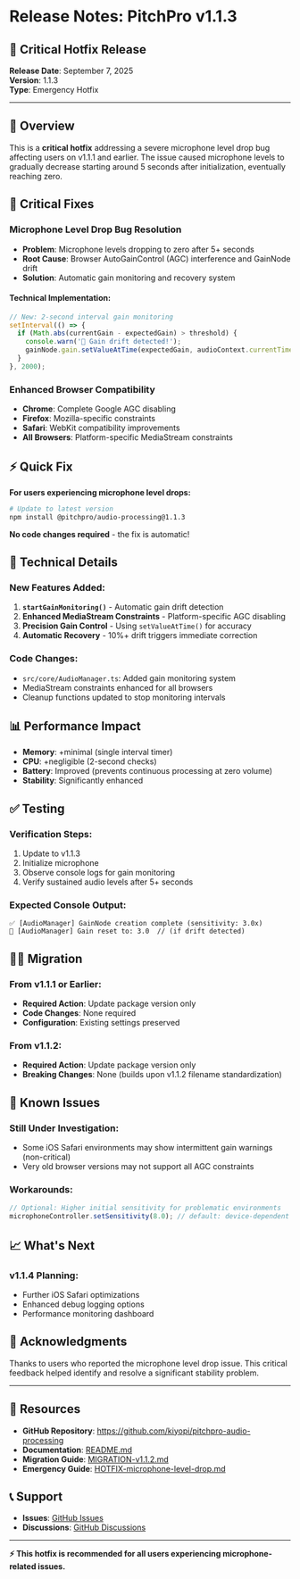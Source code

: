 # Release Notes: PitchPro v1.1.3

## 🚨 Critical Hotfix Release

**Release Date**: September 7, 2025  
**Version**: 1.1.3  
**Type**: Emergency Hotfix

---

## 🎯 Overview

This is a **critical hotfix** addressing a severe microphone level drop bug affecting users on v1.1.1 and earlier. The issue caused microphone levels to gradually decrease starting around 5 seconds after initialization, eventually reaching zero.

## 🚨 Critical Fixes

### Microphone Level Drop Bug Resolution
- **Problem**: Microphone levels dropping to zero after 5+ seconds
- **Root Cause**: Browser AutoGainControl (AGC) interference and GainNode drift
- **Solution**: Automatic gain monitoring and recovery system

#### Technical Implementation:
```javascript
// New: 2-second interval gain monitoring
setInterval(() => {
  if (Math.abs(currentGain - expectedGain) > threshold) {
    console.warn('🚨 Gain drift detected!');
    gainNode.gain.setValueAtTime(expectedGain, audioContext.currentTime);
  }
}, 2000);
```

### Enhanced Browser Compatibility
- **Chrome**: Complete Google AGC disabling
- **Firefox**: Mozilla-specific constraints 
- **Safari**: WebKit compatibility improvements
- **All Browsers**: Platform-specific MediaStream constraints

## ⚡ Quick Fix

**For users experiencing microphone level drops:**

```bash
# Update to latest version
npm install @pitchpro/audio-processing@1.1.3
```

**No code changes required** - the fix is automatic!

## 🔧 Technical Details

### New Features Added:
1. **`startGainMonitoring()`** - Automatic gain drift detection
2. **Enhanced MediaStream Constraints** - Platform-specific AGC disabling  
3. **Precision Gain Control** - Using `setValueAtTime()` for accuracy
4. **Automatic Recovery** - 10%+ drift triggers immediate correction

### Code Changes:
- `src/core/AudioManager.ts`: Added gain monitoring system
- MediaStream constraints enhanced for all browsers
- Cleanup functions updated to stop monitoring intervals

## 📊 Performance Impact

- **Memory**: +minimal (single interval timer)
- **CPU**: +negligible (2-second checks)
- **Battery**: Improved (prevents continuous processing at zero volume)
- **Stability**: Significantly enhanced

## ✅ Testing

### Verification Steps:
1. Update to v1.1.3
2. Initialize microphone
3. Observe console logs for gain monitoring
4. Verify sustained audio levels after 5+ seconds

### Expected Console Output:
```
✅ [AudioManager] GainNode creation complete (sensitivity: 3.0x)
🔧 [AudioManager] Gain reset to: 3.0  // (if drift detected)
```

## 🏃‍♂️ Migration

### From v1.1.1 or Earlier:
- **Required Action**: Update package version only
- **Code Changes**: None required
- **Configuration**: Existing settings preserved

### From v1.1.2:
- **Required Action**: Update package version only
- **Breaking Changes**: None (builds upon v1.1.2 filename standardization)

## 🐛 Known Issues

### Still Under Investigation:
- Some iOS Safari environments may show intermittent gain warnings (non-critical)
- Very old browser versions may not support all AGC constraints

### Workarounds:
```javascript
// Optional: Higher initial sensitivity for problematic environments
microphoneController.setSensitivity(8.0); // default: device-dependent
```

## 📈 What's Next

### v1.1.4 Planning:
- Further iOS Safari optimizations
- Enhanced debug logging options
- Performance monitoring dashboard

## 🙏 Acknowledgments

Thanks to users who reported the microphone level drop issue. This critical feedback helped identify and resolve a significant stability problem.

---

## 🔗 Resources

- **GitHub Repository**: https://github.com/kiyopi/pitchpro-audio-processing
- **Documentation**: [README.md](./README.md)
- **Migration Guide**: [MIGRATION-v1.1.2.md](./MIGRATION-v1.1.2.md)
- **Emergency Guide**: [HOTFIX-microphone-level-drop.md](./HOTFIX-microphone-level-drop.md)

## 📞 Support

- **Issues**: [GitHub Issues](https://github.com/kiyopi/pitchpro-audio-processing/issues)
- **Discussions**: [GitHub Discussions](https://github.com/kiyopi/pitchpro-audio-processing/discussions)

---

**⚡ This hotfix is recommended for all users experiencing microphone-related issues.**
